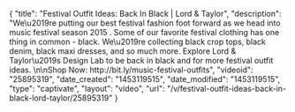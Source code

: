 {
    "title": "Festival Outfit Ideas: Back In Black | Lord & Taylor",
    "description": "We\u2019re putting our best festival fashion foot forward as we head into music festival season 2015 .  Some of our favorite festival clothing has one thing in common - black.  We\u2019re collecting black crop tops, black denim, black maxi dresses, and so much more.  Explore Lord & Taylor\u2019s Design Lab to be back in black and for more festival outfit ideas.  \n\nShop Now: http:\/\/bit.ly\/music-festival-outfits",
    "videoid": "25895319",
    "date_created": "1453119515",
    "date_modified": "1453119515",
    "type": "captivate",
    "layout": "video",
    "url": "\/v\/festival-outfit-ideas-back-in-black-lord-taylor\/25895319"
}